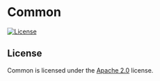 # Common

[![License](https://img.shields.io/github/license/LXGaming/Common?label=License&cacheSeconds=86400)](https://github.com/LXGaming/Common/blob/main/LICENSE)

## License
Common is licensed under the [Apache 2.0](https://github.com/LXGaming/Common/blob/main/LICENSE) license.